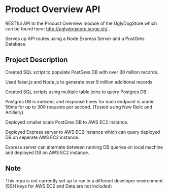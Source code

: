 # Product Overview API

RESTful API to the Product Overview module of the UglyDogStore which can be found here: http://uglydogstore.surge.sh/ .  

Serves up API routes using a Node Express Server and a PostGres Database.

## Project Description

Created SQL script to populate PostGres DB with over 30 million records.

Used faker.js and Node.js to generate over 9 million additional records.  

Created SQL scripts using multiple table joins to query Postgres DB.

Postgres DB is indexed, and response times for each endpoint is under 50ms for up to 300 requests per second. (Tested using New Relic and Artillery).

Deployed smaller scale PostGres DB to AWS EC2 instance.

Deployed Express server to AWS EC2 instance which can query deployed DB on seperate AWS EC2 instance.

Express server can alternate between running DB queries on local machine and deployed DB on AWS EC2 instance.

## Note  

This repo is not currently set up to run in a different developer environment. (SSH keys for AWS EC2 and Data are not included)

